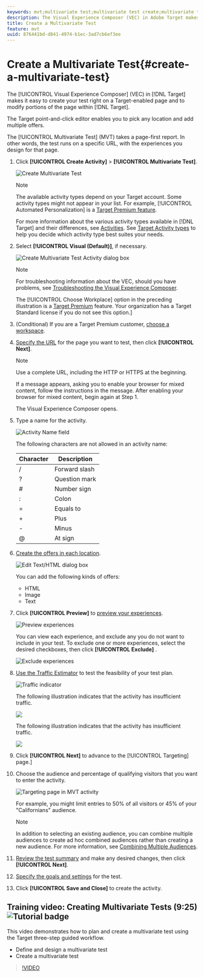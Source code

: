 ```yaml
---
keywords: mvt;multivariate test;multivariate test create;multivariate test creating;mvt create;mvt creating;mvt how;multivariate test how
description: The Visual Experience Composer (VEC) in Adobe Target makes it easy to create a Multivariate Test (MVT) right on a Target-enabled page and to modify portions of the page within Target.
title: Create a Multivariate Test
feature: mvt
uuid: 876441bd-d841-4974-b1ec-3ad7cb6ef3ee
---
```


# Create a Multivariate Test{#create-a-multivariate-test}

The [!UICONTROL Visual Experience Composer] (VEC) in [!DNL Target] makes it easy to create your test right on a Target-enabled page and to modify portions of the page within [!DNL Target].

The Target point-and-click editor enables you to pick any location and add multiple offers.

The [!UICONTROL Multivariate Test] (MVT) takes a page-first report. In other words, the test runs on a specific URL, with the experiences you design for that page. 

1. Click **[!UICONTROL Create Activity]** > **[!UICONTROL Multivariate Test]**.

   ![Create Multivariate Test](/help/c-activities/c-multivariate-testing/t-create-multivariate-test/assets/create-multivariate.png)

   >[!NOTE]
   >
   >The available activity types depend on your Target account. Some activity types might not appear in your list. For example, [!UICONTROL Automated Personalization] is a [Target Premium feature](/help/c-intro/intro.md#premium).
   >
   >For more information about the various activity types available in [!DNL Target] and their differences, see [Activities](../../../c-activities/activities.md#concept_D317A95A1AB54674BA7AB65C7985BA03). See [Target Activity types](/help/c-activities/target-activities-guide.md) to help you decide which activity type best suites your needs.

1. Select **[!UICONTROL Visual (Default)]**, if necessary.

   ![Create Multivariate Test Activity dialog box](/help/c-activities/c-multivariate-testing/t-create-multivariate-test/assets/create-mvt-dialog.png)

   >[!NOTE]
   >
   >For troubleshooting information about the VEC, should you have problems, see [Troubleshooting the Visual Experience Composer](/help/c-experiences/c-visual-experience-composer/r-troubleshoot-composer/troubleshoot-composer.md).
   >
   >The [!UICONTROL Choose Workplace] option in the preceding illustration is a [Target Premium](/help/c-intro/intro.md) feature. Your organization has a Target Standard license if you do not see this option.]

1. (Conditional) If you are a Target Premium customer, [choose a workspace](/help/administrating-target/c-user-management/property-channel/property-channel.md).

1. [Specify the URL](../../../c-activities/c-multivariate-testing/t-create-multivariate-test/url.md#concept_C12E4A85FF3B4E518E3110F6CF1AF9C0) for the page you want to test, then click **[!UICONTROL Next]**.
   
   >[!NOTE]
   >
   >Use a complete URL, including the HTTP or HTTPS at the beginning.

   If a message appears, asking you to enable your browser for mixed content, follow the instructions in the message. After enabling your browser for mixed content, begin again at Step 1.

   The Visual Experience Composer opens.

1. Type a name for the activity.

   ![Activity Name field](/help/c-activities/c-multivariate-testing/t-create-multivariate-test/assets/activityname.png)

   The following characters are not allowed in an activity name:

   | Character | Description |
   |--- |--- |
   |/|Forward slash|
   |?|Question mark|
   |#|Number sign|
   |:|Colon|
   |=|Equals to|
   |+|Plus|
   |-|Minus|
   |@|At sign|

1. [Create the offers in each location](../../../c-activities/c-multivariate-testing/t-create-multivariate-test/add-offers.md#concept_DCE6B45C30F7419B8EC17AFDEE8D8AA6).

   ![Edit Text/HTML dialog box](/help/c-activities/c-multivariate-testing/t-create-multivariate-test/assets/editoffers.png)

   You can add the following kinds of offers:

    * HTML 
    * Image 
    * Text

1. Click **[!UICONTROL Preview]** to [preview your experiences](/help/c-activities/c-multivariate-testing/t-create-multivariate-test/preview-experiences.md).

   ![Preview experiences](/help/c-activities/c-multivariate-testing/t-create-multivariate-test/assets/preview-mvt.png)

   You can view each experience, and exclude any you do not want to include in your test. To exclude one or more experiences, select the desired checkboxes, then click **[!UICONTROL Exclude]** .

   ![Exclude experiences](/help/c-activities/c-multivariate-testing/t-create-multivariate-test/assets/preview-mvt-exclude.png)

1. [Use the Traffic Estimator](../../../c-activities/c-multivariate-testing/t-create-multivariate-test/traffic-estimator.md#task_71AA6922AFD447EA8C5E610A78ABA714) to test the feasibility of your test plan.

   ![Traffic indicator](/help/c-activities/c-multivariate-testing/t-create-multivariate-test/assets/mvt-traffic-indicator.png)

   The following illustration indicates that the activity has insufficient traffic.

   ![](assets/estimator.png)

   The following illustration indicates that the activity has insufficient traffic.

   ![](assets/estimator2.png)

1. Click **[!UICONTROL Next]** to advance to the [!UICONTROL Targeting] page.]

1. Choose the audience and percentage of qualifying visitors that you want to enter the activity.

   ![Targeting page in MVT activity](/help/c-activities/c-multivariate-testing/t-create-multivariate-test/assets/mvt_audperc.png)

   For example, you might limit entries to 50% of all visitors or 45% of your "Californians" audience.

   >[!NOTE]
   >
   >In addition to selecting an existing audience, you can combine multiple audiences to create ad hoc combined audiences rather than creating a new audience. For more information, see [Combining Multiple Audiences](../../../c-target/combining-multiple-audiences.md#concept_A7386F1EA4394BD2AB72399C225981E5).

1. [Review the test summary](../../../c-activities/c-multivariate-testing/t-create-multivariate-test/test-summary.md#reference_971AB225963A4DC18EEB5B0E20F0A4A7) and make any desired changes, then click **[!UICONTROL Next]**.

1. [Specify the goals and settings](../../../c-activities/c-multivariate-testing/t-create-multivariate-test/goals-and-settings.md#reference_B25389FD6F3A4989801E740364B089CC) for the test.

1. Click **[!UICONTROL Save and Close]** to create the activity.

## Training video: Creating Multivariate Tests (9:25) ![Tutorial badge](/help/assets/tutorial.png)

This video demonstrates how to plan and create a multivariate test using the Target three-step guided workflow.

* Define and design a multivariate test 
* Create a multivariate test

>[!VIDEO](https://video.tv.adobe.com/v/17395)
